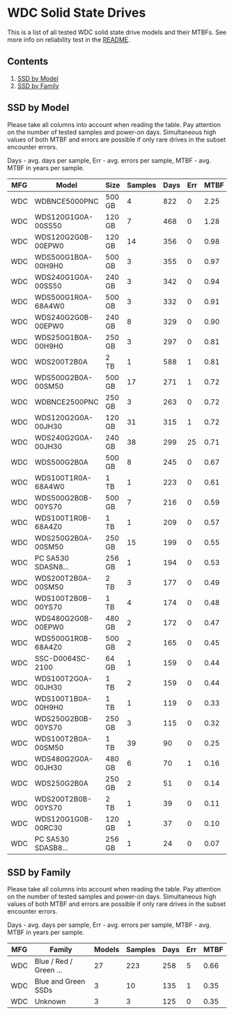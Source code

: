WDC Solid State Drives
======================

This is a list of all tested WDC solid state drive models and their MTBFs. See
more info on reliability test in the [README](https://github.com/bsdhw/SMART).

Contents
--------

1. [ SSD by Model  ](#ssd-by-model)
2. [ SSD by Family ](#ssd-by-family)

SSD by Model
------------

Please take all columns into account when reading the table. Pay attention on the
number of tested samples and power-on days. Simultaneous high values of both MTBF
and errors are possible if only rare drives in the subset encounter errors.

Days - avg. days per sample,
Err  - avg. errors per sample,
MTBF - avg. MTBF in years per sample.

| MFG       | Model              | Size   | Samples | Days  | Err   | MTBF |
|-----------|--------------------|--------|---------|-------|-------|------|
| WDC       | WDBNCE5000PNC      | 500 GB | 4       | 822   | 0     | 2.25   |
| WDC       | WDS120G1G0A-00SS50 | 120 GB | 7       | 468   | 0     | 1.28   |
| WDC       | WDS120G2G0B-00EPW0 | 120 GB | 14      | 356   | 0     | 0.98   |
| WDC       | WDS500G1B0A-00H9H0 | 500 GB | 3       | 355   | 0     | 0.97   |
| WDC       | WDS240G1G0A-00SS50 | 240 GB | 3       | 342   | 0     | 0.94   |
| WDC       | WDS500G1R0A-68A4W0 | 500 GB | 3       | 332   | 0     | 0.91   |
| WDC       | WDS240G2G0B-00EPW0 | 240 GB | 8       | 329   | 0     | 0.90   |
| WDC       | WDS250G1B0A-00H9H0 | 250 GB | 3       | 297   | 0     | 0.81   |
| WDC       | WDS200T2B0A        | 2 TB   | 1       | 588   | 1     | 0.81   |
| WDC       | WDS500G2B0A-00SM50 | 500 GB | 17      | 271   | 1     | 0.72   |
| WDC       | WDBNCE2500PNC      | 250 GB | 3       | 263   | 0     | 0.72   |
| WDC       | WDS120G2G0A-00JH30 | 120 GB | 31      | 315   | 1     | 0.72   |
| WDC       | WDS240G2G0A-00JH30 | 240 GB | 38      | 299   | 25    | 0.71   |
| WDC       | WDS500G2B0A        | 500 GB | 8       | 245   | 0     | 0.67   |
| WDC       | WDS100T1R0A-68A4W0 | 1 TB   | 1       | 223   | 0     | 0.61   |
| WDC       | WDS500G2B0B-00YS70 | 500 GB | 7       | 216   | 0     | 0.59   |
| WDC       | WDS100T1R0B-68A4Z0 | 1 TB   | 1       | 209   | 0     | 0.57   |
| WDC       | WDS250G2B0A-00SM50 | 250 GB | 15      | 199   | 0     | 0.55   |
| WDC       | PC SA530 SDASN8... | 256 GB | 1       | 194   | 0     | 0.53   |
| WDC       | WDS200T2B0A-00SM50 | 2 TB   | 3       | 177   | 0     | 0.49   |
| WDC       | WDS100T2B0B-00YS70 | 1 TB   | 4       | 174   | 0     | 0.48   |
| WDC       | WDS480G2G0B-00EPW0 | 480 GB | 2       | 172   | 0     | 0.47   |
| WDC       | WDS500G1R0B-68A4Z0 | 500 GB | 2       | 165   | 0     | 0.45   |
| WDC       | SSC-D0064SC-2100   | 64 GB  | 1       | 159   | 0     | 0.44   |
| WDC       | WDS100T2G0A-00JH30 | 1 TB   | 2       | 159   | 0     | 0.44   |
| WDC       | WDS100T1B0A-00H9H0 | 1 TB   | 1       | 119   | 0     | 0.33   |
| WDC       | WDS250G2B0B-00YS70 | 250 GB | 3       | 115   | 0     | 0.32   |
| WDC       | WDS100T2B0A-00SM50 | 1 TB   | 39      | 90    | 0     | 0.25   |
| WDC       | WDS480G2G0A-00JH30 | 480 GB | 6       | 70    | 1     | 0.16   |
| WDC       | WDS250G2B0A        | 250 GB | 2       | 51    | 0     | 0.14   |
| WDC       | WDS200T2B0B-00YS70 | 2 TB   | 1       | 39    | 0     | 0.11   |
| WDC       | WDS120G1G0B-00RC30 | 120 GB | 1       | 37    | 0     | 0.10   |
| WDC       | PC SA530 SDASB8... | 256 GB | 1       | 24    | 0     | 0.07   |

SSD by Family
-------------

Please take all columns into account when reading the table. Pay attention on the
number of tested samples and power-on days. Simultaneous high values of both MTBF
and errors are possible if only rare drives in the subset encounter errors.

Days - avg. days per sample,
Err  - avg. errors per sample,
MTBF - avg. MTBF in years per sample.

| MFG       | Family                 | Models | Samples | Days  | Err   | MTBF |
|-----------|------------------------|--------|---------|-------|-------|------|
| WDC       | Blue / Red / Green ... | 27     | 223     | 258   | 5     | 0.66   |
| WDC       | Blue and Green SSDs    | 3      | 10      | 135   | 1     | 0.35   |
| WDC       | Unknown                | 3      | 3       | 125   | 0     | 0.35   |
